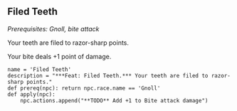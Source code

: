 ## Filed Teeth
*Prerequisites: Gnoll, bite attack*

Your teeth are filed to razor-sharp points.

Your bite deals +1 point of damage.

```
name = 'Filed Teeth'
description = "***Feat: Filed Teeth.*** Your teeth are filed to razor-sharp points."
def prereq(npc): return npc.race.name == 'Gnoll'
def apply(npc):
    npc.actions.append("**TODO** Add +1 to Bite attack damage")
```

